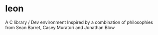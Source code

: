 # leon
A C library / Dev environment Inspired by a combination of philosophies from Sean Barret, Casey Muratori and Jonathan Blow
